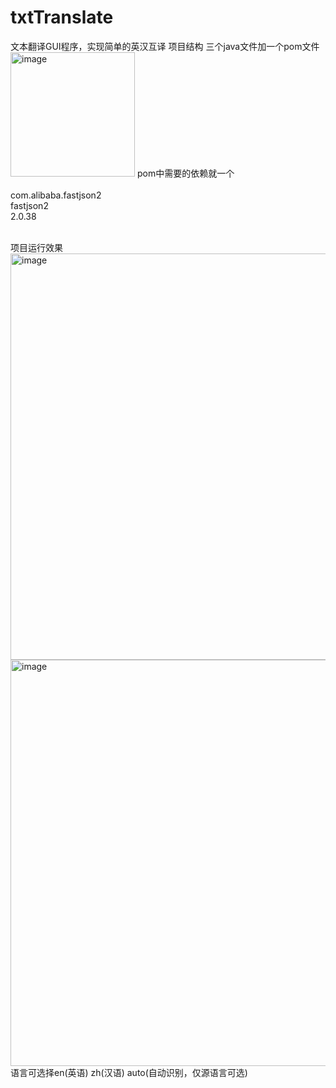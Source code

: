 # txtTranslate
文本翻译GUI程序，实现简单的英汉互译
项目结构  三个java文件加一个pom文件
<img width="199" alt="image" src="https://github.com/mendianyu/txtTranslate/assets/125875687/ff406121-3f01-4ba6-9798-2d6a5c5b1e49">
pom中需要的依赖就一个
 <dependencies>  
    <dependency>  
        <groupId>com.alibaba.fastjson2</groupId>  
        <artifactId>fastjson2</artifactId>  
        <version>2.0.38</version>  
    </dependency>  
</dependencies>  

项目运行效果  
<img width="650" alt="image" src="https://github.com/mendianyu/txtTranslate/assets/125875687/ae09845c-2747-4881-ac06-e46e3c4e1ae1">
<img width="650" alt="image" src="https://github.com/mendianyu/txtTranslate/assets/125875687/6ec4e1e4-2443-407a-9366-13237cda0a8f">
语言可选择en(英语) zh(汉语) auto(自动识别，仅源语言可选)

